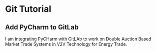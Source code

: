 # Git Tutorial
## Add PyCharm to GitLab

I am integrating PyCHarm with GitLAb to work on Double
Auction Based Market Trade Systems in V2V Technology for
Energy Trade. 